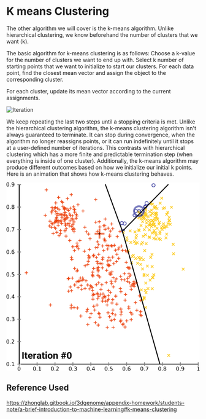# K means Clustering 

The other algorithm we will cover is the k-means algorithm. Unlike hierarchical clustering, we know beforehand the number of clusters that we want (k).

The basic algorithm for k-means clustering is as follows:
Choose a k-value for the number of clusters we want to end up with.
Select k number of starting points that we want to initialize to start our clusters. 
For each data point, find the closest mean vector and assign the object to the corresponding cluster.

For each cluster, update its mean vector according to the current assignments.

![Iteration](../images/k_means/kmeans.png")

We keep repeating the last two steps until a stopping criteria is met. Unlike the hierarchical clustering algorithm, the k-means clustering algorithm isn't always guaranteed to terminate. It can stop during convergence, when the algorithm no longer reassigns points, or it can run indefinitely until it stops at a user-defined number of iterations.
This contrasts with hierarchical clustering which has a more finite and predictable termination step (when everything is inside of one cluster). Additionally, the k-means algorithm may produce different outcomes based on how we initialize our initial k points.
Here is an animation that shows how k-means clustering behaves.

![Graph](../images/k_means/graph.png)


## Reference Used

https://zhonglab.gitbook.io/3dgenome/appendix-homework/students-note/a-brief-introduction-to-machine-learning#k-means-clustering